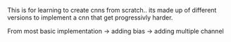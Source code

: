 
This is for learning to create cnns from scratch.. its made up of different versions to implement a cnn that get progressivly harder.

From most basic implementation -> adding bias -> adding multiple channel 
